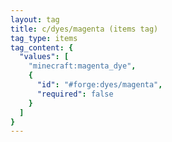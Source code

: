 ```yaml
---
layout: tag
title: c/dyes/magenta (items tag)
tag_type: items
tag_content: {
  "values": [
    "minecraft:magenta_dye",
    {
      "id": "#forge:dyes/magenta",
      "required": false
    }
  ]
}
---
```

